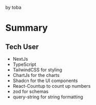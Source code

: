 by toba

# Summary

## Tech User
- NextJs
- TypeScript
- TailwindCSS for styling
- ChartJs for the charts
- Shadcn for the UI components
- React-Countup to count up numbers
- zod for schemas
- query-string for string formatting